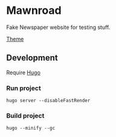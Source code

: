 # Mawnroad

Fake Newspaper website for testing stuff.

[Theme](https://github.com/vimux/mainroad)

## Development

Require [Hugo](https://github.com/gohugoio/hugo)

### Run project

```shell
hugo server --disableFastRender 
```

### Build project

```shell
hugo --minify --gc
```